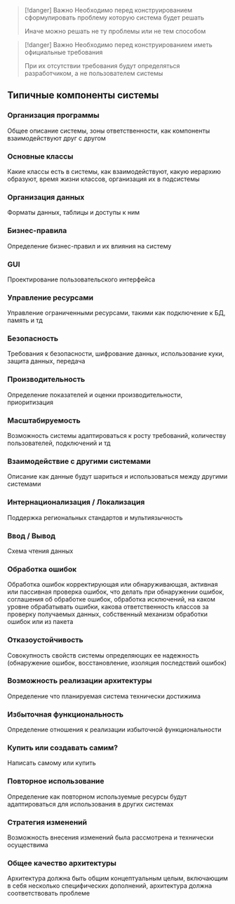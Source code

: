 >[!danger] Важно
> Необходимо перед конструированием сформулировать проблему которую система будет решать
> 
> Иначе можно решать не ту проблемы или не тем способом

>[!danger] Важно
> Необходимо перед конструированием иметь официальные требования
> 
> При их отсутствии требования будут определяться разработчиком, а не пользователем системы

## Типичные компоненты системы

### Организация программы
Общее описание системы, зоны ответственности, как компоненты взаимодействуют друг с другом
### Основные классы
Какие классы есть в системы, как взаимодействуют, какую иерархию образуют, время жизни классов, организация их в подсистемы
### Организация данных
Форматы данных, таблицы и доступы к ним
### Бизнес-правила
Определение бизнес-правил и их влияния на систему
### GUI
Проектирование пользовательского интерфейса
### Управление ресурсами
Управление ограниченными ресурсами, такими как подключение к БД, память и тд
### Безопасность
Требования к безопасности, шифрование данных, использование куки, защита данных, передача
### Производительность
Определение показателей и оценки производительности, приоритизация 
### Масштабируемость
Возможность системы адаптироваться к росту требований, количеству пользователей, подключений и тд
### Взаимодействие с другими системами
Описание как данные будут шариться и использоваться между другими системами
### Интернационализация / Локализация
Поддержка региональных стандартов и мультиязычность
### Ввод / Вывод
Схема чтения данных
### Обработка ошибок
Обработка ошибок корректирующая или обнаруживающая, активная или пассивная проверка ошибок, что делать при обнаружении ошибок, соглашения об обработке ошибок, обработка исключений, на каком уровне обрабатывать ошибки, какова ответственность классов за проверку получаемых данных, собственный механизм обработки ошибок или из пакета
### Отказоустойчивость
Совокупность свойств системы определяющих ее надежность (обнаружение ошибок, восстановление, изоляция последствий ошибок)
### Возможность реализации архитектуры
Определение что планируемая система технически достижима
### Избыточная функциональность
Определение отношения к реализации избыточной функциональности
### Купить или создавать самим?
Написать самому или купить
### Повторное использование
Определение как повторном используемые ресурсы будут адаптироваться для использования в других системах
### Стратегия изменений
Возможность внесения изменений была рассмотрена и технически осуществима
### Общее качество архитектуры
Архитектура должна быть общим концептуальным целым, включающим в себя несколько специфических дополнений, архитектура должна соответствовать проблеме